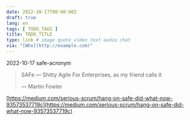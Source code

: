 ```yaml
---
date: 2022-10-17T00:00:00Z
draft: true
lang: en
tags: [ TODO_TAGS ]
title: TODO_TITLE
type: link # image quote video text audio chat
via: "[Who](http://example.com)"
---
```



2022-10-17 safe-acronym


> SAFe — Shitty Agile For Enterprises, as my friend calls it
>
> — Martin Fowler

[https://medium.com/serious-scrum/hang-on-safe-did-what-now-93573537719c](https://medium.com/serious-scrum/hang-on-safe-did-what-now-93573537719c)

